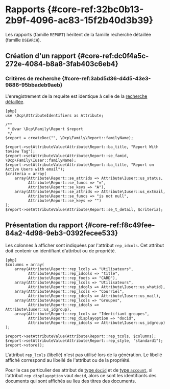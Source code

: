 # Rapports {#core-ref:32bc0b13-2b9f-4096-ac83-15f2b40d3b39}

Les rapports (famille `REPORT`) héritent de la famille recherche détaillée
(famille `DSEARCH`).

## Création d'un rapport {#core-ref:dc0f4a5c-272e-4084-b8a8-3fab403c6eb4}

### Critères de recherche {#core-ref:3abd5d36-d4d5-43e3-9886-95bbadeb9aeb}

L'enregistrement de la requête est identique à celle de la [recherche
détaillée][dsearch].

    [php]
    use \Dcp\AttributeIdentifiers as Attribute;
    
    /**
     * @var \Dcp\Family\Report $report
     */
    $report = createDoc("", \Dcp\Family\Report::familyName);
    
    $report->setAttributeValue(Attribute\Report::ba_title, "Report With toview Tag");
    $report->setAttributeValue(Attribute\Report::se_famid, \Dcp\Family\Iuser::familyName);
    $report->setAttributeValue(Attribute\Report::ba_title, "Report on Active Users with email");
    $criteria = array(
        array(Attribute\Report::se_attrids => Attribute\Iuser::us_status,
              Attribute\Report::se_funcs => "=",
              Attribute\Report::se_keys => "A"),
        array(Attribute\Report::se_attrids => Attribute\Iuser::us_extmail,
              Attribute\Report::se_funcs => "is not null",
              Attribute\Report::se_keys => "")
    );
    $report->setAttributeValue(Attribute\Report::se_t_detail, $criteria);

## Présentation du rapport {#core-ref:f8c49fee-84a2-4d98-9eb3-0392fecee533}

Les colonnes à afficher sont indiquées par l'attribut `rep_idcols`. Cet attribut
doit contenir un identifiant d'attribut ou de propriété.

    [php]
    $columns = array(
        array(Attribute\Report::rep_lcols => "Utilisateurs",
              Attribute\Report::rep_idcols => "title",
              Attribute\Report::rep_foots => "CARD"),
        array(Attribute\Report::rep_lcols => "Utilisateurs",
              Attribute\Report::rep_idcols => Attribute\Iuser::us_whatid),
        array(Attribute\Report::rep_lcols => "Courriel",
              Attribute\Report::rep_idcols => Attribute\Iuser::us_mail),
        array(Attribute\Report::rep_lcols => "Groupes",
              Attribute\Report::rep_idcols => Attribute\Iuser::us_idgroup),
        array(Attribute\Report::rep_lcols => "Identifiant groupes",
              Attribute\Report::rep_displayoption => "docid",
              Attribute\Report::rep_idcols => Attribute\Iuser::us_idgroup)
    );
    
    $report->setAttributeValue(Attribute\Report::rep_tcols, $columns);
    $report->setAttributeValue(Attribute\Report::rep_style, "standard1");
    $report->store();

L'attribut `rep_lcols` (libellé) n'est pas utilisé lors de la génération. Le
libellé affiché correspond au libellé de l'attribut ou de la propriété.

Pour le cas particulier des attribut de [type `docid`][attdocid] et de [type
`account`][attaccount], si l'attribut `rep_displayoption` vaut `docid`, alors
ce sont les identifiants des documents qui sont affichés au lieu des titres des
documents.

<!-- link -->
[searchdoc]:        #core-ref:a5216d5c-4e0f-4e3c-9553-7cbfda6b3255
[dsearch]:          #core-ref:7c36fc88-d5bc-4e0c-8cbf-092916168575 "Création d'une recherche détaillée"
[attdocid]:         #core-ref:d461d5f5-b635-47a0-944d-473c227587ab
[attaccount]:       #core-ref:87230967-8155-421c-8bbe-70a3c1adc3c0}
